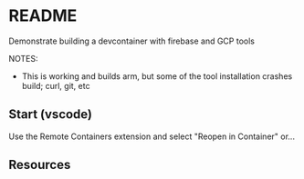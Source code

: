 # README

Demonstrate building a devcontainer with firebase and GCP tools

NOTES:

* This is working and builds arm, but some of the tool installation crashes build; curl, git, etc

## Start (vscode)

Use the Remote Containers extension and select "Reopen in Container" or...  

## Resources

